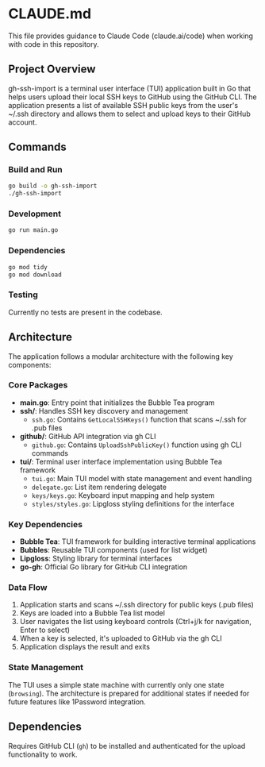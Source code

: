 # CLAUDE.md

This file provides guidance to Claude Code (claude.ai/code) when working with code in this repository.

## Project Overview

gh-ssh-import is a terminal user interface (TUI) application built in Go that helps users upload their local SSH keys to GitHub using the GitHub CLI. The application presents a list of available SSH public keys from the user's ~/.ssh directory and allows them to select and upload keys to their GitHub account.

## Commands

### Build and Run
```bash
go build -o gh-ssh-import
./gh-ssh-import
```

### Development
```bash
go run main.go
```

### Dependencies
```bash
go mod tidy
go mod download
```

### Testing
Currently no tests are present in the codebase.

## Architecture

The application follows a modular architecture with the following key components:

### Core Packages
- **main.go**: Entry point that initializes the Bubble Tea program
- **ssh/**: Handles SSH key discovery and management
  - `ssh.go`: Contains `GetLocalSSHKeys()` function that scans ~/.ssh for .pub files
- **github/**: GitHub API integration via gh CLI
  - `github.go`: Contains `UploadSshPublicKey()` function using gh CLI commands
- **tui/**: Terminal user interface implementation using Bubble Tea framework
  - `tui.go`: Main TUI model with state management and event handling
  - `delegate.go`: List item rendering delegate
  - `keys/keys.go`: Keyboard input mapping and help system
  - `styles/styles.go`: Lipgloss styling definitions for the interface

### Key Dependencies
- **Bubble Tea**: TUI framework for building interactive terminal applications
- **Bubbles**: Reusable TUI components (used for list widget)
- **Lipgloss**: Styling library for terminal interfaces
- **go-gh**: Official Go library for GitHub CLI integration

### Data Flow
1. Application starts and scans ~/.ssh directory for public keys (.pub files)
2. Keys are loaded into a Bubble Tea list model
3. User navigates the list using keyboard controls (Ctrl+j/k for navigation, Enter to select)
4. When a key is selected, it's uploaded to GitHub via the gh CLI
5. Application displays the result and exits

### State Management
The TUI uses a simple state machine with currently only one state (`browsing`). The architecture is prepared for additional states if needed for future features like 1Password integration.

## Dependencies

Requires GitHub CLI (`gh`) to be installed and authenticated for the upload functionality to work.